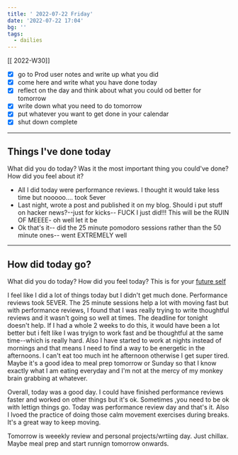 ```yaml
---
title: ' 2022-07-22 Friday'
date: '2022-07-22 17:04'
bg: '' 
tags:
  - dailies
---
```


[[ 2022-W30]]
- [x] go to Prod user notes and write up what you did
- [x] come here and write what you have done today
- [x] reflect on the day and think about what you could od better for tomorrow
- [x] write down what you need to do tomorrow
- [x] put whatever you want to get done in your calendar
- [x] shut down complete
___________________________
## Things I've done today
What did you do today? Was it the most important thing you could've done? How did you feel about it?

- All I did today were performance reviews. I thought it would take less time but nooooo.... took 5ever
- Last night, wrote a post and published it on my blog. Should i put stuff on hacker news?--just for kicks-- FUCK I just did!!! This will be the RUIN OF MEEEE- oh well let it be
- Ok that's it-- did the 25 minute pomodoro sessions rather than the 50 minute ones-- went EXTREMELY well
___________________________
## How did today go?
What did you do today? How did you feel today? This is for your [future self](https://sive.rs/dj)

I feel like I did a lot of things today but I didn't get much done. Performance reviews took 5EVER. The 25 minute sessions help a lot with moving fast but with performance reviews, I found that I was really trying to write thoughtful reviews and it wasn't going so well at times. The deadline for tonight doesn't help. If I had a whole 2 weeks to do this, it would have been a lot better but i felt like I was tryign to work fast and be thoughtful at the same time--which is really hard. Also I have started to work at nights instead of mornings and that means I need to find a way to be energetic in the afternoons. I can't eat too much int he afternoon otherwise I get super tired. Maybe it's a good idea to meal prep tomorrow or Sunday so that I know exactly what I am eating everyday and I'm not at the mercy of my monkey brain grabbing at whatever.

Overall, today was a good day. I could have finished performance reviews faster and worked on other things but it's ok. Sometimes ,you need to be ok with lettign things go. Today was performance review day and that's it. Also I lvoed the practice of doing those calm movement exercises during breaks. It's a great way to keep moving.

Tomorrow is weeekly review and personal projects/wrtiing day. Just chillax. Maybe meal prep and start runnign tomorrow onwards.